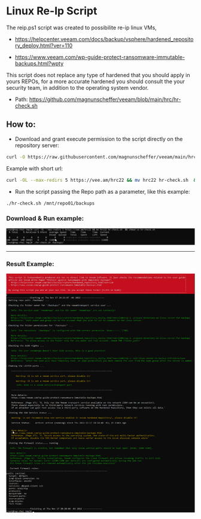# Linux Re-Ip Script

The reip.ps1 script was created to possibilite re-ip linux VMs, 

- https://helpcenter.veeam.com/docs/backup/vsphere/hardened_repository_deploy.html?ver=110

- https://www.veeam.com/wp-guide-protect-ransomware-immutable-backups.html?wpty

This script does not replace any type of hardened that you should apply in yours REPOs, for a more accurate hardened you should consult the your security team, in addition to the operating system vendor.

- Path: https://github.com/magnunscheffer/veeam/blob/main/hrc/hr-check.sh

## How to:
- Download and grant execute permission to the script directly on the repository server:

```bash
curl -O https://raw.githubusercontent.com/magnunscheffer/veeam/main/hrc/hr-check.sh && chmod +x hr-check.sh
```
Example with short url:
```bash
curl -OL --max-redirs 5 https://vee.am/hrc22 && mv hrc22 hr-check.sh  && chmod +x hr-check.sh
```

- Run the script passing the Repo path as a parameter, like this example:
 
```bash
./hr-check.sh /mnt/repo01/backups
```


### Download & Run example:
![alt text](https://github.com/magnunscheffer/veeam/blob/main/hrc/download-example.png?raw=true)


-----------------------------------------------------------------

### Result Example:

![alt text](https://github.com/magnunscheffer/veeam/blob/main/hrc/run-example1.png?raw=true)
